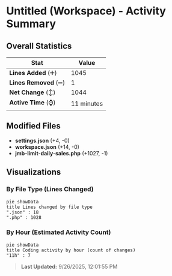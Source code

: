 # Untitled (Workspace) - Activity Summary 

## Overall Statistics

| Stat                   | Value                                                             |
| ---------------------- | ----------------------------------------------------------------- |
| **Lines Added** (➕)   | 1045                                          |
| **Lines Removed** (➖) | 1                                        |
| **Net Change** (↕)    | 1044                |
| **Active Time** (⌚)   | 11 minutes |


## Modified Files
- **settings.json** (+4, -0)
- **workspace.json** (+14, -0)
- **jmb-limit-daily-sales.php** (+1027, -1)

## Visualizations

### By File Type (Lines Changed)

```mermaid
pie showData
title Lines changed by file type
".json" : 18
".php" : 1028
```

### By Hour (Estimated Activity Count)

```mermaid
pie showData
title Coding activity by hour (count of changes)
"11h" : 7
```


> **Last Updated:** 9/26/2025, 12:01:55 PM